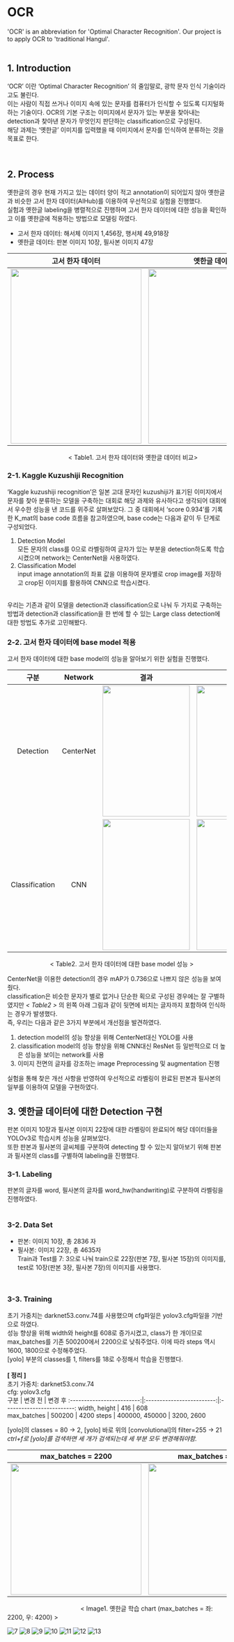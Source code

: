 # OCR
'OCR' is an abbreviation for 'Optimal Character Recognition'. Our project is to apply OCR to 'traditional Hangul'.
<br><br>

## 1. Introduction
‘OCR’ 이란 ‘Optimal Character Recognition’ 의 줄임말로, 광학 문자 인식 기술이라고도 불린다.<br> 
이는 사람이 직접 쓰거나 이미지 속에 있는 문자를 컴퓨터가 인식할 수 있도록 디지털화하는 기술이다. OCR의 기본 구조는 이미지에서 문자가 있는 부분을 찾아내는 detection과 찾아낸 문자가 무엇인지 판단하는 classification으로 구성된다. <br>
해당 과제는 ‘옛한글’ 이미지를 입력했을 때 이미지에서 문자를 인식하여 분류하는 것을 목표로 한다. 

<br>

## 2. Process
옛한글의 경우 현재 가지고 있는 데이터 양이 적고 annotation이 되어있지 않아 옛한글과 비슷한 고서 한자 데이터(AIHub)를 이용하여 우선적으로 실험을 진행했다.<br> 
실험과 옛한글 labeling을 병렬적으로 진행하며 고서 한자 데이터에 대한 성능을 확인하고 이를 옛한글에 적용하는 방법으로 모델링 하였다.<br>
- 고서 한자 데이터: 해서체 이미지 1,456장, 행서체 49,918장 <br>
- 옛한글 데이터: 판본 이미지 10장, 필사본 이미지 47장<br>

고서 한자 데이터             |  옛한글 데이터
:-------------------------:|:-------------------------:
<img src="https://user-images.githubusercontent.com/49026215/125572438-7e3b2df2-e3ac-434e-bc90-915ee2406f4e.jpg"  width="300" height="400"> | <img src="https://user-images.githubusercontent.com/49026215/125573883-b94031ec-0e7a-4a07-87f5-23dac7443cb0.jpg"  width="300" height="400">

&emsp;&emsp;&emsp;&emsp;&emsp;&emsp;&emsp;&emsp;&emsp;&emsp;< Table1. 고서 한자 데이터와 옛한글 데이터 비교> <br>

### 2-1. Kaggle Kuzushiji Recognition
‘Kaggle kuzushiji recognition’은 일본 고대 문자인 kuzushiji가 표기된 이미지에서 문자를 찾아 분류하는 모델을 구축하는 대회로 해당 과제와 유사하다고 생각되어 대회에서 우수한 성능을 낸 코드를 위주로 살펴보았다. </n>
그 중 대회에서 ‘score 0.934’를 기록한 K_mat의 base code 흐름을 참고하였으며, base code는 다음과 같이 두 단계로 구성되었다.</n>

 1) Detection Model  
 모든 문자의 class를 0으로 라벨링하여 글자가 있는 부분을 detection하도록 학습시켰으며 network는 CenterNet을 사용하였다.  
 2) Classification Model  
 input image annotation의 좌표 값을 이용하여 문자별로 crop image를 저장하고 crop된 이미지를 활용하여 CNN으로 학습시켰다.  
<br>
우리는 기존과 같이 모델을 detection과 classification으로 나눠 두 가지로 구축하는 방법과 detection과 classification을 한 번에 할 수 있는 Large class detection에 대한 방법도 추가로 고민해봤다.   
<br>

### 2-2. 고서 한자 데이터에 base model 적용
고서 한자 데이터에 대한 base model의 성능을 알아보기 위한 실험을 진행했다.  

구분            |  Network   |   결과   |    결과
:-------------------------:|:-------------------------:|:-------------------------:|:-------------------------:
Detection | CenterNet | <img src="https://user-images.githubusercontent.com/49026215/125577334-614270ad-04b9-4c0f-abbe-8c33c0bf6743.png"  width="200" height="300"> | <img src="https://user-images.githubusercontent.com/49026215/125577342-f731ca5f-6660-4077-a167-33f47ceeea1c.png"  width="200" height="300"> 
Classification | CNN | <img src="https://user-images.githubusercontent.com/49026215/125577345-85b6b93c-2e4b-48c9-9267-b8b5019e6a37.png"  width="200" height="300"> | <img src="https://user-images.githubusercontent.com/49026215/125577346-4ff87df1-5ff4-4006-90a1-6d80cf588ac8.png"  width="200" height="300">

&emsp;&emsp;&emsp;&emsp;&emsp;&emsp;&emsp;< Table2. 고서 한자 데이터에 대한 base model 성능 > <br>

CenterNet을 이용한 detection의 경우 mAP가 0.736으로 나쁘지 않은 성능을 보여줬다.   
classification은 비슷한 문자가 별로 없거나 단순한 획으로 구성된 경우에는 잘 구별하였지만 *< Table2 >* 의 왼쪽 아래 그림과 같이 뒷면에 비치는 글자까지 포함하여 인식하는 경우가 발생했다.   
즉, 우리는 다음과 같은 3가지 부분에서 개선점을 발견하였다.  
1. detection model의 성능 향상을 위해 CenterNet대신 YOLO를 사용   
2. classification model의 성능 향상을 위해 CNN대신 ResNet 등 일반적으로 더 높은 성능을 보이는 network를 사용  
3. 이미지 전면의 글자를 강조하는 image Preprocessing 및 augmentation 진행  
 
실험을 통해 찾은 개선 사항을 반영하여 우선적으로 라벨링이 완료된 판본과 필사본의 일부를 이용하여 모델을 구현하였다.  

## 3. 옛한글 데이터에 대한 Detection 구현
판본 이미지 10장과 필사본 이미지 22장에 대한 라벨링이 완료되어 해당 데이터들을 YOLOv3로 학습시켜 성능을 살펴보았다.  
또한 판본과 필사본의 글씨체를 구분하여 detecting 할 수 있는지 알아보기 위해 판본과 필사본의 class를 구별하여 labeling을 진행했다.    
### 3-1. Labeling
판본의 글자를 word, 필사본의 글자를 word_hw(handwriting)로 구분하여 라벨링을 진행하였다.  
<br>

### 3-2. Data Set  
- 판본: 이미지 10장, 총 2836 자  
- 필사본: 이미지 22장, 총 4635자   
Train과 Test를 7: 3으로 나눠 train으로 22장(판본 7장, 필사본 15장)의 이미지를, test로 10장(판본 3장, 필사본 7장)의 이미지를 사용했다.  
<br>

### 3-3. Training
초기 가중치는 darknet53.conv.74를 사용했으며 cfg파일은 yolov3.cfg파일을 기반으로 하였다.   
성능 향상을 위해 width와 height를 608로 증가시켰고, class가 한 개이므로 max_batches를 기존 500200에서 2200으로 낮춰주었다. 이에 따라 steps 역시 1600, 1800으로 수정해주었다.   
[yolo] 부분의 classes를 1, filters를 18로 수정해서 학습을 진행했다.   
<br>
<b>[ 정리 ]</b>  
초기 가중치: darknet53.conv.74    
cfg: yolov3.cfg   
구분            |  변경 전   |  변경 후
:-------------------------:|:-------------------------:|:-------------------------:
width, height | 416 | 608  
max_batches | 500200 | 4200
steps | 400000, 450000 | 3200, 2600  

[yolo]의 classes = 80 → 2, [yolo] 바로 위의 [convolutional]의 filter=255 → 21  
*ctrl+f로 [yolo]를 검색하면 세 개가 검색되는데 세 부분 모두 변경해줘야함.*  


max_batches = 2200             |  max_batches = 4200
:-------------------------:|:-------------------------:
<img src="https://user-images.githubusercontent.com/49026215/125578608-d8a673c5-caeb-4139-abf6-27e7f55f0170.png"  width="300" height="300"> | <img src="https://user-images.githubusercontent.com/49026215/125578610-7f8ca87b-54a0-47ed-9a7b-bc50cbce493f.png"  width="300" height="300">


&emsp;&emsp;&emsp;&emsp;&emsp;&emsp;&emsp;&emsp;&emsp;&emsp;&emsp;&emsp;< Image1. 옛한글 학습 chart (max_batches = 좌: 2200, 우: 4200)  >


![7](https://user-images.githubusercontent.com/49026215/125578608-d8a673c5-caeb-4139-abf6-27e7f55f0170.png)
![8](https://user-images.githubusercontent.com/49026215/125578610-7f8ca87b-54a0-47ed-9a7b-bc50cbce493f.png)
![9](https://user-images.githubusercontent.com/49026215/125579173-85219fbd-07d8-4d24-8dbd-6cec85abc180.png)
![10](https://user-images.githubusercontent.com/49026215/125578734-f1de0996-d7f5-4bf0-828e-c4fdb537651d.jpg)
![11](https://user-images.githubusercontent.com/49026215/125578746-7229de6e-fbae-4e24-bcc3-066d01a549dc.jpg)
![12](https://user-images.githubusercontent.com/49026215/125578753-03f7bf2b-01a9-4e85-a954-4133defe9e35.png)
![13](https://user-images.githubusercontent.com/49026215/125578759-98340e9b-b25a-4168-8363-134a15f2dd49.png)




